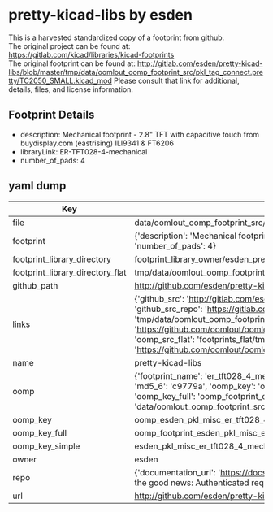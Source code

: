 # pretty-kicad-libs by esden  
This is a harvested standardized copy of a footprint from github.  
The original project can be found at:  
https://gitlab.com/kicad/libraries/kicad-footprints  
The original footprint can be found at:
http://gitlab.com/esden/pretty-kicad-libs/blob/master/tmp/data/oomlout_oomp_footprint_src/pkl_tag_connect.pretty/TC2050_SMALL.kicad_mod
Please consult that link for additional, details, files, and license information.  
## Footprint Details
* description: Mechanical footprint - 2.8" TFT with capacitive touch from buydisplay.com (eastrising) ILI9341 & FT6206  
* libraryLink: ER-TFT028-4-mechanical  
* number_of_pads: 4  
## yaml dump  
| Key | Value |  
| --- | --- |  
| file | data/oomlout_oomp_footprint_src/pretty-kicad-libs/pkl_misc.pretty/ER-TFT028-4-mechanical.kicad_mod |  
| footprint | {'description': 'Mechanical footprint - 2.8" TFT with capacitive touch from buydisplay.com (eastrising) ILI9341 & FT6206', 'libraryLink': 'ER-TFT028-4-mechanical', 'number_of_pads': 4} |  
| footprint_library_directory | footprint_library_owner/esden_pretty-kicad-libs |  
| footprint_library_directory_flat | tmp/data/oomlout_oomp_footprint_src/footprints_flat/esden_pkl_misc_er_tft028_4_mechanical/working |  
| github_path | http://github.com/esden/pretty-kicad-libs/blob/master/tmp/data/oomlout_oomp_footprint_src/pkl_misc.pretty/ER-TFT028-4-mechanical.kicad_mod |  
| links | {'github_src': 'http://gitlab.com/esden/pretty-kicad-libs/blob/master/tmp/data/oomlout_oomp_footprint_src/pkl_tag_connect.pretty/TC2050_SMALL.kicad_mod', 'github_src_repo': 'https://gitlab.com/kicad/libraries/kicad-footprints', 'oomp_bot': 'tmp/data/oomlout_oomp_footprint_src/footprints/esden_pkl_misc_er_tft028_4_mechanical/working', 'oomp_bot_github': 'https://github.com/oomlout/oomlout_oomp_footprint_bot/tree/main/tmp/data/oomlout_oomp_footprint_src/footprints/esden_pkl_misc_er_tft028_4_mechanical/working', 'oomp_src_flat': 'footprints_flat/tmp/data/oomlout_oomp_footprint_src/footprints_flat/esden_pkl_misc_er_tft028_4_mechanical/working', 'oomp_src_flat_github': 'https://github.com/oomlout/oomlout_oomp_footprint_src/tree/main/tmp/data/oomlout_oomp_footprint_src/footprints_flat/esden_pkl_misc_er_tft028_4_mechanical/working'} |  
| name | pretty-kicad-libs |  
| oomp | {'footprint_name': 'er_tft028_4_mechanical', 'library_name': 'pkl_misc', 'md5': 'c9779a5812d0d4377327aa508a952302', 'md5_10': 'c9779a5812', 'md5_5': 'c9779', 'md5_6': 'c9779a', 'oomp_key': 'oomp_esden_pkl_misc_er_tft028_4_mechanical', 'oomp_key_extra': 'oomp_footprint_esden_pkl_misc_er_tft028_4_mechanical', 'oomp_key_full': 'oomp_footprint_esden_pkl_misc_er_tft028_4_mechanical_c9779a', 'oomp_key_simple': 'esden_pkl_misc_er_tft028_4_mechanical', 'original_filename': 'data/oomlout_oomp_footprint_src/pretty-kicad-libs/pkl_misc.pretty/ER-TFT028-4-mechanical.kicad_mod', 'owner_name': 'esden'} |  
| oomp_key | oomp_esden_pkl_misc_er_tft028_4_mechanical |  
| oomp_key_full | oomp_footprint_esden_pkl_misc_er_tft028_4_mechanical |  
| oomp_key_simple | esden_pkl_misc_er_tft028_4_mechanical |  
| owner | esden |  
| repo | {'documentation_url': 'https://docs.github.com/rest/overview/resources-in-the-rest-api#rate-limiting', 'message': "API rate limit exceeded for 84.66.142.224. (But here's the good news: Authenticated requests get a higher rate limit. Check out the documentation for more details.)"} |  
| url | http://github.com/esden/pretty-kicad-libs |  

